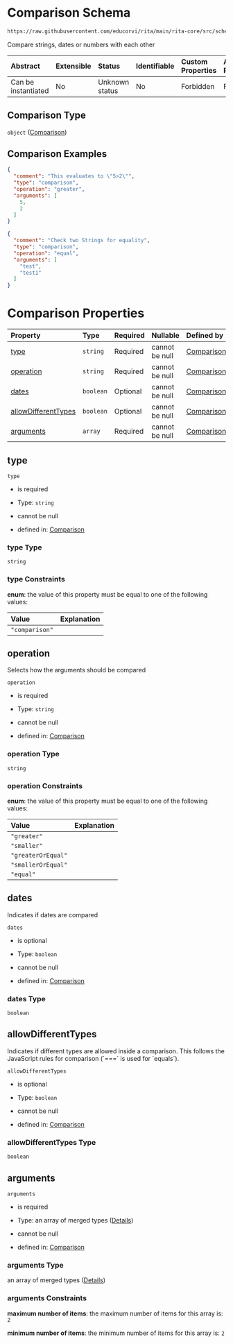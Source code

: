 # Comparison Schema

```txt
https://raw.githubusercontent.com/educorvi/rita/main/rita-core/src/schema/comparison.json
```

Compare strings, dates or numbers with each other

| Abstract            | Extensible | Status         | Identifiable | Custom Properties | Additional Properties | Access Restrictions | Defined In                                                                 |
| :------------------ | :--------- | :------------- | :----------- | :---------------- | :-------------------- | :------------------ | :------------------------------------------------------------------------- |
| Can be instantiated | No         | Unknown status | No           | Forbidden         | Forbidden             | none                | [comparison.json](../../src/schema/comparison.json "open original schema") |

## Comparison Type

`object` ([Comparison](comparison.md))

## Comparison Examples

```json
{
  "comment": "This evaluates to \"5>2\"",
  "type": "comparison",
  "operation": "greater",
  "arguments": [
    5,
    2
  ]
}
```

```json
{
  "comment": "Check two Strings for equality",
  "type": "comparison",
  "operation": "equal",
  "arguments": [
    "test",
    "test1"
  ]
}
```

# Comparison Properties

| Property                                    | Type      | Required | Nullable       | Defined by                                                                                                                                                                             |
| :------------------------------------------ | :-------- | :------- | :------------- | :------------------------------------------------------------------------------------------------------------------------------------------------------------------------------------- |
| [type](#type)                               | `string`  | Required | cannot be null | [Comparison](comparison-properties-type.md "https://raw.githubusercontent.com/educorvi/rita/main/rita-core/src/schema/comparison.json#/properties/type")                               |
| [operation](#operation)                     | `string`  | Required | cannot be null | [Comparison](comparison-properties-operation.md "https://raw.githubusercontent.com/educorvi/rita/main/rita-core/src/schema/comparison.json#/properties/operation")                     |
| [dates](#dates)                             | `boolean` | Optional | cannot be null | [Comparison](comparison-properties-dates.md "https://raw.githubusercontent.com/educorvi/rita/main/rita-core/src/schema/comparison.json#/properties/dates")                             |
| [allowDifferentTypes](#allowdifferenttypes) | `boolean` | Optional | cannot be null | [Comparison](comparison-properties-allowdifferenttypes.md "https://raw.githubusercontent.com/educorvi/rita/main/rita-core/src/schema/comparison.json#/properties/allowDifferentTypes") |
| [arguments](#arguments)                     | `array`   | Required | cannot be null | [Comparison](comparison-properties-arguments.md "https://raw.githubusercontent.com/educorvi/rita/main/rita-core/src/schema/comparison.json#/properties/arguments")                     |

## type



`type`

* is required

* Type: `string`

* cannot be null

* defined in: [Comparison](comparison-properties-type.md "https://raw.githubusercontent.com/educorvi/rita/main/rita-core/src/schema/comparison.json#/properties/type")

### type Type

`string`

### type Constraints

**enum**: the value of this property must be equal to one of the following values:

| Value          | Explanation |
| :------------- | :---------- |
| `"comparison"` |             |

## operation

Selects how the arguments should be compared

`operation`

* is required

* Type: `string`

* cannot be null

* defined in: [Comparison](comparison-properties-operation.md "https://raw.githubusercontent.com/educorvi/rita/main/rita-core/src/schema/comparison.json#/properties/operation")

### operation Type

`string`

### operation Constraints

**enum**: the value of this property must be equal to one of the following values:

| Value              | Explanation |
| :----------------- | :---------- |
| `"greater"`        |             |
| `"smaller"`        |             |
| `"greaterOrEqual"` |             |
| `"smallerOrEqual"` |             |
| `"equal"`          |             |

## dates

Indicates if dates are compared

`dates`

* is optional

* Type: `boolean`

* cannot be null

* defined in: [Comparison](comparison-properties-dates.md "https://raw.githubusercontent.com/educorvi/rita/main/rita-core/src/schema/comparison.json#/properties/dates")

### dates Type

`boolean`

## allowDifferentTypes

Indicates if different types are allowed inside a comparison. This follows the JavaScript rules for comparison (´===´ is used for ´equals´).

`allowDifferentTypes`

* is optional

* Type: `boolean`

* cannot be null

* defined in: [Comparison](comparison-properties-allowdifferenttypes.md "https://raw.githubusercontent.com/educorvi/rita/main/rita-core/src/schema/comparison.json#/properties/allowDifferentTypes")

### allowDifferentTypes Type

`boolean`

## arguments



`arguments`

* is required

* Type: an array of merged types ([Details](comparison-properties-arguments-items.md))

* cannot be null

* defined in: [Comparison](comparison-properties-arguments.md "https://raw.githubusercontent.com/educorvi/rita/main/rita-core/src/schema/comparison.json#/properties/arguments")

### arguments Type

an array of merged types ([Details](comparison-properties-arguments-items.md))

### arguments Constraints

**maximum number of items**: the maximum number of items for this array is: `2`

**minimum number of items**: the minimum number of items for this array is: `2`

